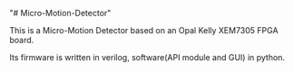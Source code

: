 "# Micro-Motion-Detector" 

This is a Micro-Motion Detector based on an Opal Kelly XEM7305 FPGA board.

Its firmware is written in verilog, software(API module and GUI) in python.
